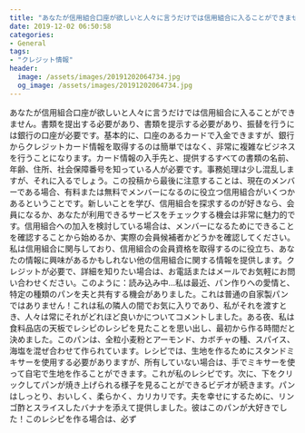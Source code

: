 ```yaml
---
title: "あなたが信用組合口座が欲しいと人々に言うだけでは信用組合に入ることができません。"
date: 2019-12-02 06:50:58
categories:
- General
tags:
- "クレジット情報"
header:
  image: /assets/images/20191202064734.jpg
  og_image: /assets/images/20191202064734.jpg
---
```


あなたが信用組合口座が欲しいと人々に言うだけでは信用組合に入ることができません。書類を提出する必要があり、書類を提示する必要があり、振替を行うには銀行の口座が必要です。基本的に、口座のあるカードで入金できますが、銀行からクレジットカード情報を取得するのは簡単ではなく、非常に複雑なビジネスを行うことになります。カード情報の入手先と、提供するすべての書類の名前、年齢、住所、社会保障番号を知っている人が必要です。事務処理は少し混乱しますが、それに入るでしょう。この投稿から最後に注意することは、現在のメンバーである場合、有料または無料でメンバーになるのに役立つ信用組合がいくつかあるということです。新しいことを学び、信用組合を探求するのが好きなら、会員になるか、あなたが利用できるサービスをチェックする機会は非常に魅力的です。信用組合への加入を検討している場合は、メンバーになるためにできることを確認することから始めるか、実際の会員候補者かどうかを確認してください。私は信用組合に関与しており、信用組合の会員資格を取得するのに役立ち、あなたの情報に興味があるかもしれない他の信用組合に関する情報を提供します。クレジットが必要で、詳細を知りたい場合は、お電話またはメールでお気軽にお問い合わせください。このように：読み込み中...私は最近、パン作りへの愛情と、特定の種類のパンを夫と共有する機会がありました。これは普通の自家製パンではありません！これは私の隣人の間でお気に入りであり、私がそれを渡すとき、人々は常にそれがどれほど良いかについてコメントしました。ある夜、私は食料品店の天板でレシピのレシピを見たことを思い出し、最初から作る時間だと決めました。このパンは、全粒小麦粉とアーモンド、カボチャの種、スパイス、海塩を混ぜ合わせて作られています。レシピでは、生地を作るためにスタンドミキサーを使用する必要がありますが、所有していない場合は、手でミキサーを使って自宅で生地を作ることができます。これが私のレシピです。次に、下をクリックしてパンが焼き上げられる様子を見ることができるビデオが続きます。パンはしっとり、おいしく、柔らかく、カリカリです。夫を幸せにするために、リンゴ酢とスライスしたバナナを添えて提供しました。彼はこのパンが大好きでした！このレシピを作る場合は、必ず
